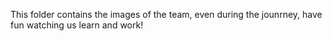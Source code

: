This folder contains the images of the team, even during the jounrney, have fun watching us learn and work!
